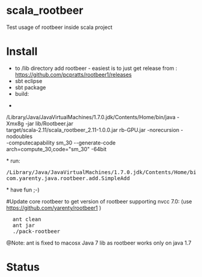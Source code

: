 # scala_rootbeer
Test usage of rootbeer inside scala project

# Install
* to /lib directory add rootbeer - easiest is to just get release from : https://github.com/pcpratts/rootbeer1/releases
* sbt eclipse
* sbt package
* build:
* <pre>
/Library/Java/JavaVirtualMachines/1.7.0.jdk/Contents/Home/bin/java -Xmx8g -jar lib/Rootbeer.jar \
    target/scala-2.11/scala_rootbeer_2.11-1.0.0.jar rb-GPU.jar -norecursion -nodoubles \
    -computecapability sm_30 --generate-code arch=compute_30,code="sm_30" -64bit

</pre>
* run:
<pre>
/Library/Java/JavaVirtualMachines/1.7.0.jdk/Contents/Home/bin/java -Xmx8g -cp rb-GPU.jar \
com.yarenty.java.rootbeer.add.SimpleAdd 
</pre>
* have fun ;-)


#Update core rootbeer
to get version of rootbeer supporting nvcc 7.0: (use https://github.com/yarenty/rootbeer1 )
<pre>
  ant clean
  ant jar
  ./pack-rootbeer
</pre>
@Note: ant is fixed to macosx Java 7 lib as rootbeer works only on java 1.7






# Status


